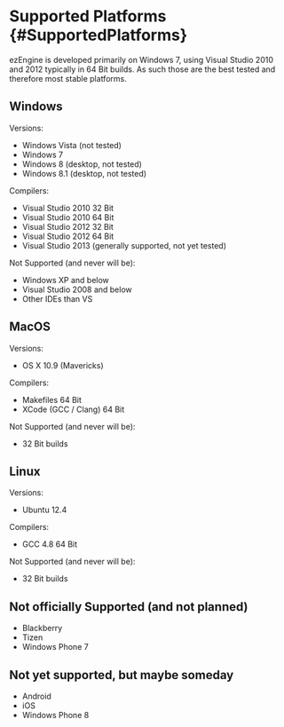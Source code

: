 Supported Platforms {#SupportedPlatforms}
===================

ezEngine is developed primarily on Windows 7, using Visual Studio 2010 and 2012 typically in 64 Bit builds. As such those are the best tested and therefore most stable platforms.


Windows
-------

Versions:
  * Windows Vista (not tested)
  * Windows 7
  * Windows 8 (desktop, not tested)
  * Windows 8.1 (desktop, not tested)

Compilers:
  * Visual Studio 2010 32 Bit
  * Visual Studio 2010 64 Bit
  * Visual Studio 2012 32 Bit
  * Visual Studio 2012 64 Bit
  * Visual Studio 2013 (generally supported, not yet tested)

Not Supported (and never will be):
  * Windows XP and below
  * Visual Studio 2008 and below
  * Other IDEs than VS


MacOS
-----

Versions:
  * OS X 10.9 (Mavericks)

Compilers:
  * Makefiles 64 Bit
  * XCode (GCC / Clang) 64 Bit

Not Supported (and never will be):
  * 32 Bit builds


Linux
-----

Versions:
  * Ubuntu 12.4

Compilers:
  * GCC 4.8 64 Bit

Not Supported (and never will be):
  * 32 Bit builds


Not officially Supported (and not planned)
------------------------------------------

  * Blackberry
  * Tizen
  * Windows Phone 7


Not yet supported, but maybe someday
------------------------------------
  * Android
  * iOS
  * Windows Phone 8